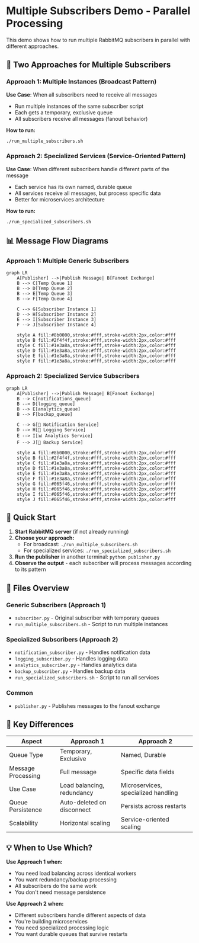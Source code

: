# Multiple Subscribers Demo - Parallel Processing

This demo shows how to run multiple RabbitMQ subscribers in parallel with different approaches.

## 🎯 Two Approaches for Multiple Subscribers

### Approach 1: Multiple Instances (Broadcast Pattern)

**Use Case**: When all subscribers need to receive all messages

- Run multiple instances of the same subscriber script
- Each gets a temporary, exclusive queue
- All subscribers receive all messages (fanout behavior)

**How to run:**

```bash
./run_multiple_subscribers.sh
```

### Approach 2: Specialized Services (Service-Oriented Pattern)

**Use Case**: When different subscribers handle different parts of the message

- Each service has its own named, durable queue
- All services receive all messages, but process specific data
- Better for microservices architecture

**How to run:**

```bash
./run_specialized_subscribers.sh
```

## 📊 Message Flow Diagrams

### Approach 1: Multiple Generic Subscribers

```mermaid
graph LR
    A[Publisher] -->|Publish Message| B[Fanout Exchange]
    B --> C[Temp Queue 1]
    B --> D[Temp Queue 2] 
    B --> E[Temp Queue 3]
    B --> F[Temp Queue 4]

    C --> G[Subscriber Instance 1]
    D --> H[Subscriber Instance 2]
    E --> I[Subscriber Instance 3]
    F --> J[Subscriber Instance 4]

    style A fill:#8b0000,stroke:#fff,stroke-width:2px,color:#fff
    style B fill:#2f4f4f,stroke:#fff,stroke-width:2px,color:#fff
    style C fill:#1e3a8a,stroke:#fff,stroke-width:2px,color:#fff
    style D fill:#1e3a8a,stroke:#fff,stroke-width:2px,color:#fff
    style E fill:#1e3a8a,stroke:#fff,stroke-width:2px,color:#fff
    style F fill:#1e3a8a,stroke:#fff,stroke-width:2px,color:#fff
```

### Approach 2: Specialized Service Subscribers

```mermaid
graph LR
    A[Publisher] -->|Publish Message| B[Fanout Exchange]
    B --> C[notifications_queue]
    B --> D[logging_queue]
    B --> E[analytics_queue]
    B --> F[backup_queue]

    C --> G[📧 Notification Service]
    D --> H[📝 Logging Service]
    E --> I[📊 Analytics Service]
    F --> J[💾 Backup Service]

    style A fill:#8b0000,stroke:#fff,stroke-width:2px,color:#fff
    style B fill:#2f4f4f,stroke:#fff,stroke-width:2px,color:#fff
    style C fill:#1e3a8a,stroke:#fff,stroke-width:2px,color:#fff
    style D fill:#1e3a8a,stroke:#fff,stroke-width:2px,color:#fff
    style E fill:#1e3a8a,stroke:#fff,stroke-width:2px,color:#fff
    style F fill:#1e3a8a,stroke:#fff,stroke-width:2px,color:#fff
    style G fill:#065f46,stroke:#fff,stroke-width:2px,color:#fff
    style H fill:#065f46,stroke:#fff,stroke-width:2px,color:#fff
    style I fill:#065f46,stroke:#fff,stroke-width:2px,color:#fff
    style J fill:#065f46,stroke:#fff,stroke-width:2px,color:#fff
```

## 🚀 Quick Start

1. **Start RabbitMQ server** (if not already running)
2. **Choose your approach:**
   - For broadcast: `./run_multiple_subscribers.sh`
   - For specialized services: `./run_specialized_subscribers.sh`
3. **Run the publisher** in another terminal: `python publisher.py`
4. **Observe the output** - each subscriber will process messages according to its pattern

## 📁 Files Overview

### Generic Subscribers (Approach 1)

- `subscriber.py` - Original subscriber with temporary queues
- `run_multiple_subscribers.sh` - Script to run multiple instances

### Specialized Subscribers (Approach 2)

- `notification_subscriber.py` - Handles notification data
- `logging_subscriber.py` - Handles logging data  
- `analytics_subscriber.py` - Handles analytics data
- `backup_subscriber.py` - Handles backup data
- `run_specialized_subscribers.sh` - Script to run all services

### Common

- `publisher.py` - Publishes messages to the fanout exchange

## 🔧 Key Differences

| Aspect | Approach 1 | Approach 2 |
|--------|------------|------------|
| Queue Type | Temporary, Exclusive | Named, Durable |
| Message Processing | Full message | Specific data fields |
| Use Case | Load balancing, redundancy | Microservices, specialized handling |
| Queue Persistence | Auto-deleted on disconnect | Persists across restarts |
| Scalability | Horizontal scaling | Service-oriented scaling |

## 💡 When to Use Which?

**Use Approach 1 when:**

- You need load balancing across identical workers
- You want redundancy/backup processing
- All subscribers do the same work
- You don't need message persistence

**Use Approach 2 when:**

- Different subscribers handle different aspects of data
- You're building microservices
- You need specialized processing logic
- You want durable queues that survive restarts
